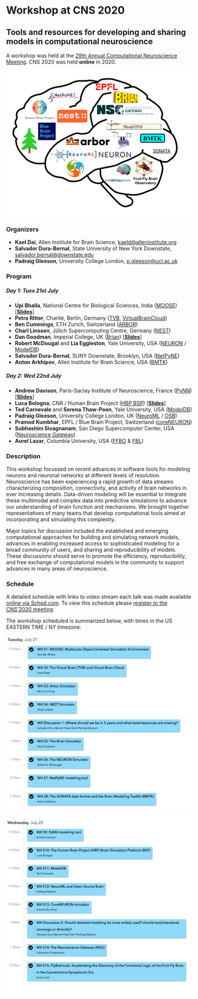 # Workshop at CNS 2020

## Tools and resources for developing and sharing models in computational neuroscience

A workshop was held at the [29th Annual Computational Neuroscience Meeting](https://www.cnsorg.org/cns-2020). 
CNS 2020 was held **online** in 2020. 

![CNS2020 Workshop](images/cns2020_workshop_logo.png)

### Organizers

- **Kael Dai**, Allen Institute for Brain Science, kaeld@alleninstitute.org 
- **Salvador Dura-Bernal**, State University of New York Downstate, salvador.bernal@downstate.edu
- **Padraig Gleeson**, University College London, p.gleeson@ucl.ac.uk

### Program

##### Day 1: Tues 21st July

- **Upi Bhalla**, National Centre for Biological Sciences, India ([MOOSE](https://moose.ncbs.res.in/))   [[**Slides**](docs/CNS2020/CNS_MOOSE_and_friends.pptx)]
- **Petra Ritter**, Charité, Berlin, Germany ([TVB](https://www.thevirtualbrain.org), [VirtualBrainCloud](https://virtualbraincloud-2020.eu/))
- **Ben Cummings**, ETH Zurich, Switzerland ([ARBOR](https://github.com/arbor-sim/arbor))
- **Charl Linssen**, Jülich Supercomputing Centre, Germany ([NEST](https://nest-simulator.org)) 
- **Dan Goodman**, Imperial College, UK ([Brian](https://briansimulator.org/)) [[**Slides**](docs/CNS2020/Brian.pptx)]
- **Robert McDougal** and **Lia Eggleston**, Yale University, USA ([NEURON](https://neuron.yale.edu/neuron/) / [ModelDB](https://senselab.med.yale.edu/ModelDB)) 
- **Salvador Dura-Bernal**, SUNY Downstate, Brooklyn, USA ([NetPyNE](http://netpyne.org/)) 
- **Anton Arkhipov**, Allen Institute for Brain Science, USA ([BMTK](https://alleninstitute.github.io/bmtk/)) 

##### Day 2: Wed 22nd July

- **Andrew Davison**, Paris-Saclay Institute of Neuroscience, France ([PyNN](http://neuralensemble.org/PyNN/)) [[**Slides**](docs/CNS2020/pyNN_cns_2020.pdf)]
- **Luca Bologna**, CNR / Human Brain Project ([HBP BSP](https://www.humanbrainproject.eu/en/brain-simulation/brain-simulation-platform/)) [[**Slides**](docs/CNS2020/Bologna_BSP.pdf)]
- **Ted Carnevale** and **Serena Thaw-Poon**, Yale University, USA ([ModelDB](https://senselab.med.yale.edu/ModelDB))
- **Padraig Gleeson**, University College London, UK ([NeuroML](http://www.neuroml.org) / [OSB](http://www.opensourcebrain.org)) 
- **Pramod Kumbhar**, EPFL / Blue Brain Project, Switzerland ([coreNEURON](https://neuron.yale.edu/neuron/)) 
- **Subhashini Sivagnanam**, San Diego Supercomputer Center, USA ([Neuroscience Gateway](https://www.nsgportal.org))
- **Aurel Lazar**, Columbia University, USA ([FFBO](http://fruitflybrain.org) & [FBL](https://flybrainlab.github.io))


### Description

This workshop focussed on recent advances in software tools for modeling neurons 
and neuronal networks at different levels of resolution. Neuroscience has been experiencing 
a rapid growth of data streams characterizing composition, connectivity, and activity 
of brain networks in ever increasing details. Data-driven modeling will be essential 
to integrate these multimodal and complex data into predictive simulations to advance our 
understanding of brain function and mechanisms. We brought together representatives of 
many teams that develop computational tools aimed at incorporating and simulating this complexity. 

Major topics for discussion included the established and emerging computational approaches for 
building and simulating network models, advances in enabling increased access to sophisticated 
modeling for a broad community of users, and sharing and reproducibility of models. 
These discussions should serve to promote the efficiency, reproducibility, and free exchange of 
computational models in the community to support advances in many areas of neuroscience.


### Schedule

A detailed schedule with links to video stream each talk was made available [online via Sched.com](https://cns2020online.sched.com/overview/type/Workshop/W04%3A+Tools+and+resources+for+developing+and+sharing+models+in+computational+neuroscience). To view this schedule please [register to the CNS'2020 meeting](https://www.cnsorg.org/cns-2020).

The workshop scheduled is summarized below, with times in the US EASTERN TIME / NY timezone:

![CNS2020 Workshop](images/schedule_day1.png)
![CNS2020 Workshop](images/schedule_day2.png)
